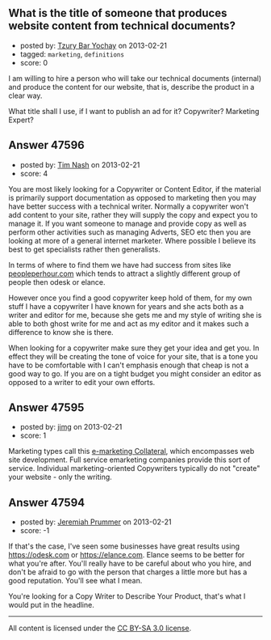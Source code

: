 ## What is the title of someone that produces website content from technical documents?

- posted by: [Tzury Bar Yochay](https://stackexchange.com/users/-1/4357-tzury-bar-yochay) on 2013-02-21
- tagged: `marketing`, `definitions`
- score: 0

I am willing to hire a person who will take our technical documents (internal) and produce the content for our website, that is, describe the product in a clear way.

What title shall I use, if I want to publish an ad for it? Copywriter? Marketing Expert?



## Answer 47596

- posted by: [Tim Nash](https://stackexchange.com/users/-1/7035-tim-nash) on 2013-02-21
- score: 4

<p>You are most likely looking for a Copywriter or Content Editor, if the material is primarily support documentation as opposed to marketing then you may have better success with a technical writer. Normally a copywriter won't add content to your site, rather they will supply the copy and expect you to manage it. If you want someone to manage and provide copy as well as perform other activities such as managing Adverts, SEO etc then you are looking at more of a general internet marketer. Where possible I believe its best to get specialists rather then generalists.</p>

<p>In terms of where to find them we have had success from sites like <a href="http://peopleperhour.com" rel="nofollow">peopleperhour.com</a> which tends to attract a slightly different group of people then odesk or elance.  </p>

<p>However once you find a good copywriter keep hold of them, for my own stuff I have a copywriter I have known for years and she acts both as a writer and editor for me, because she gets me and my style of writing she is able to both ghost write for me and act as my editor and it makes such a difference to know she is there.</p>

<p>When looking for a copywriter make sure they get your idea and get you. In effect they will be creating the tone of voice for your site, that is a tone you have to be comfortable with I can't emphasis enough that cheap is not a good way to go. If you are on a tight budget you might consider an editor as opposed to a writer to edit your own efforts.</p>



## Answer 47595

- posted by: [jimg](https://stackexchange.com/users/-1/2380-jimg) on 2013-02-21
- score: 1

<p>Marketing types call this <a href="http://en.wikipedia.org/wiki/E-Marketing_Collateral" rel="nofollow">e-marketing Collateral</a>, which encompasses web site development.  Full service emarketing companies provide this sort of service. Individual marketing-oriented Copywriters typically do not "create" your website - only the writing.  </p>



## Answer 47594

- posted by: [Jeremiah Prummer](https://stackexchange.com/users/-1/23938-jeremiah-prummer) on 2013-02-21
- score: -1

If that's the case, I've seen some businesses have great results using https://odesk.com or https://elance.com. Elance seems to be better for what you're after. You'll really have to be careful about who you hire, and don't be afraid to go with the person that charges a little more but has a good reputation. You'll see what I mean. 

You're looking for a Copy Writer to Describe Your Product, that's what I would put in the headline.



---

All content is licensed under the [CC BY-SA 3.0 license](https://creativecommons.org/licenses/by-sa/3.0/).
